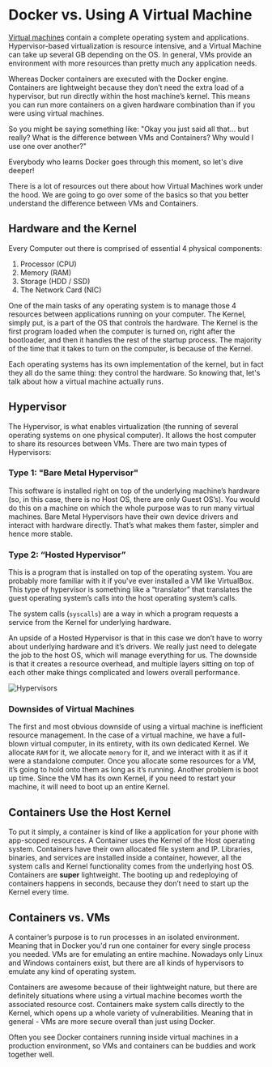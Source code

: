 # Docker vs. Using A Virtual Machine

[Virtual machines][vm] contain a complete operating system and applications. Hypervisor-based virtualization is resource intensive, and a Virtual Machine can take up several GB depending on the OS. In general, VMs provide an environment with more resources than pretty much any application needs.

Whereas Docker containers are executed with the Docker engine. Containers are lightweight because they don’t need the extra load of a hypervisor, but run directly within the host machine’s kernel. This means you can run more containers on a given hardware combination than if you were using virtual machines.

So you might be saying something like: "Okay you just said all that... but really? What is the difference between VMs and Containers? Why would I use one over another?"

Everybody who learns Docker goes through this moment, so let's dive deeper!

There is a lot of resources out there about how Virtual Machines work under the hood. We are going to go over some of the basics so that you better understand the difference between VMs and Containers.

[vm]: https://en.wikipedia.org/wiki/Virtual_machine

## Hardware and the Kernel

Every Computer out there is comprised of essential 4 physical components:

1. Processor (CPU)
1. Memory (RAM)
1. Storage (HDD / SSD)
1. The Network Card (NIC)

One of the main tasks of any operating system is to manage those 4 resources between applications running on your computer. The Kernel, simply put, is a part of the OS that controls the hardware. The Kernel is the first program loaded when the computer is turned on, right after the bootloader, and then it handles the rest of the startup process. The majority of the time that it takes to turn on the computer, is because of the Kernel.

Each operating systems has its own implementation of the kernel, but in fact they all do the same thing: they control the hardware. So knowing that, let's talk about how a virtual machine actually runs.

## Hypervisor

The Hypervisor, is what enables virtualization (the running of several operating systems on one physical computer). It allows the host computer to share its resources between VMs. There are two main types of Hypervisors:

### Type 1: "Bare Metal Hypervisor"

This software is installed right on top of the underlying machine’s hardware (so, in this case, there is no Host OS, there are only Guest OS’s). You would do this on a machine on which the whole purpose was to run many virtual machines. Bare Metal Hypervisors have their own device drivers and interact with hardware directly. That’s what makes them faster, simpler and hence more stable.

### Type 2: “Hosted Hypervisor”

This is a program that is installed on top of the operating system. You are probably more familiar with it if you've ever installed a VM like VirtualBox. This type of hypervisor is something like a “translator” that translates the guest operating system’s calls into the host operating system’s calls.

The system calls (`syscalls`) are a way in which a program requests a service from the Kernel for underlying hardware.

An upside of a Hosted Hypervisor is that in this case we don’t have to worry about underlying hardware and it’s drivers. We really just need to delegate the job to the host OS, which will manage everything for us. The downside is that it creates a resource overhead, and multiple layers sitting on top of each other make things complicated and lowers overall performance.

![Hypervisors](https://assets.aaonline.io/Docker/hypervisor.png)

### Downsides of Virtual Machines

The first and most obvious downside of using a virtual machine is inefficient resource management. In the case of a virtual machine, we have a full-blown virtual computer, in its entirety, with its own dedicated Kernel. We allocate `RAM` for it, we allocate `memory` for it, and we interact with it as if it were a standalone computer. Once you allocate some resources for a VM, it’s going to hold onto them as long as it’s running. Another problem is boot up time. Since the VM has its own Kernel, if you need to restart your machine, it will need to boot up an entire Kernel.

## Containers Use the Host Kernel

To put it simply, a container is kind of like a application for your phone with app-scoped resources. A Container uses the Kernel of the Host operating system. Containers have their own allocated file system and IP. Libraries, binaries, and services are installed inside a container, however, all the system calls and Kernel functionality comes from the underlying host OS. Containers are **super** lightweight. The booting up and redeploying of containers happens in seconds, because they don’t need to start up the Kernel every time.

## Containers vs. VMs

A container’s purpose is to run processes in an isolated environment. Meaning that in Docker you'd run one container for every single process you needed. VMs are for emulating an entire machine. Nowadays only Linux and Windows containers exist, but there are all kinds of hypervisors to emulate any kind of operating system.

Containers are awesome because of their lightweight nature, but there are definitely situations where using a virtual machine becomes worth the associated resource cost. Containers make system calls directly to the Kernel, which opens up a whole variety of vulnerabilities. Meaning that in general - VMs are more secure overall than just using Docker.

Often you see Docker containers running inside virtual machines in a production environment, so VMs and containers can be buddies and work together well.
